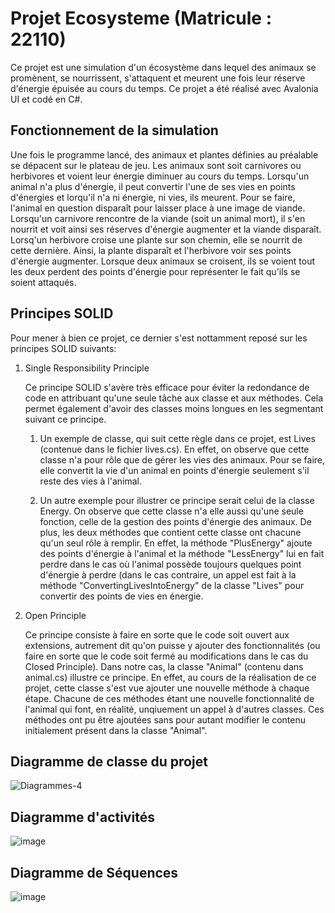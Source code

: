 # Projet Ecosysteme (Matricule : 22110)

Ce projet est une simulation d'un écosystème dans lequel des animaux se promènent, se nourrissent, s'attaquent et meurent une fois leur réserve d'énergie épuisée au cours du temps. Ce projet a été réalisé avec Avalonia UI et codé en C#.

## Fonctionnement de la simulation

Une fois le programme lancé, des animaux et plantes définies au préalable se dépacent sur le plateau de jeu. Les animaux sont soit carnivores ou herbivores et voient leur énergie diminuer au cours du temps. Lorsqu'un animal n'a plus d'énergie, il peut convertir l'une de ses vies en points d'énergies et lorqu'il n'a ni énergie, ni vies, ils meurent. Pour se faire, l'animal en question disparaît pour laisser place à une image de viande. Lorsqu'un carnivore rencontre de la viande (soit un animal mort), il s'en nourrit et voit ainsi ses réserves d'énergie augmenter et la viande disparaît. Lorsq'un herbivore croise une plante sur son chemin, elle se nourrit de cette dernière. Ainsi, la plante disparaît et l'herbivore voir ses points d'énergie augmenter. Lorsque deux animaux se croisent, ils se voient tout les deux perdent des points d'énergie pour représenter le fait qu'ils se soient attaqués. 

## Principes SOLID
Pour mener à bien ce projet, ce dernier s'est nottamment reposé sur les principes SOLID suivants:
1) Single Responsibility Principle
   
   Ce principe SOLID s'avère très efficace pour éviter la redondance de code en attribuant qu'une seule tâche aux classe et aux méthodes. Cela permet également d'avoir des classes moins longues en les segmentant suivant ce principe.
   1) Un exemple de classe, qui suit cette règle dans ce projet, est Lives (contenue dans le fichier lives.cs). En effet, on observe que cette classe n'a pour rôle que de gérer les vies des animaux. Pour se faire, elle convertit la vie d'un animal en points d'énergie seulement s'il reste des vies à l'animal.

   3) Un autre exemple pour illustrer ce principe serait celui de la classe Energy. On observe que cette classe n'a elle aussi qu'une seule fonction, celle de la gestion des points d'énergie des animaux. De plus, les deux méthodes que contient cette classe ont chacune qu'un seul rôle à remplir. En effet, la méthode "PlusEnergy" ajoute des points d'énergie à l'animal et la méthode "LessEnergy" lui en fait perdre dans le cas où l'animal possède toujours quelques point d'énergie à perdre (dans le cas contraire, un appel est fait à la méthode "ConvertingLivesIntoEnergy" de la classe "Lives" pour convertir des points de vies en énergie.

2) Open Principle
   
   Ce principe consiste à faire en sorte que le code soit ouvert aux extensions, autrement dit qu'on puisse y ajouter des fonctionnalités (ou faire en sorte que le code soit fermé au modifications dans le cas du Closed Principle).
   Dans notre cas, la classe "Animal" (contenu dans animal.cs) illustre ce principe. En effet, au cours de la réalisation de ce projet, cette classe s'est vue ajouter une nouvelle méthode à chaque étape. Chacune de ces méthodes étant une nouvelle fonctionnalité de l'animal qui font, en réalité, unqiuement un appel à d'autres classes. Ces méthodes ont pu être ajoutées sans pour autant modifier le contenu initialement présent dans la classe "Animal". 
   
## Diagramme de classe du projet

![Diagrammes-4](https://github.com/user-attachments/assets/a5bf0457-a25e-428a-bd1c-1f508d911a5c)

## Diagramme d'activités

![image](https://github.com/user-attachments/assets/5e14e1d1-8753-4ef8-bf02-8a0bd956b9c3)

## Diagramme de Séquences

![image](https://github.com/user-attachments/assets/27a55467-9c82-4e3f-ad13-385d4d49e5a4)

